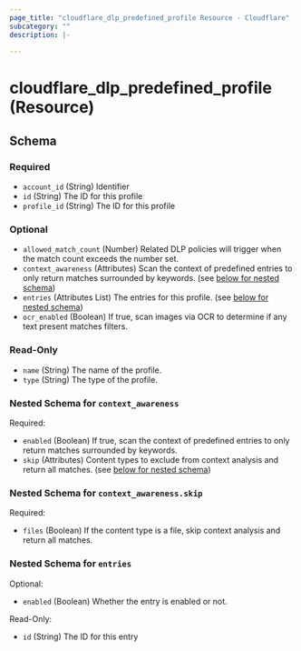 ```yaml
---
page_title: "cloudflare_dlp_predefined_profile Resource - Cloudflare"
subcategory: ""
description: |-
  
---
```


# cloudflare_dlp_predefined_profile (Resource)




<!-- schema generated by tfplugindocs -->
## Schema

### Required

- `account_id` (String) Identifier
- `id` (String) The ID for this profile
- `profile_id` (String) The ID for this profile

### Optional

- `allowed_match_count` (Number) Related DLP policies will trigger when the match count exceeds the number set.
- `context_awareness` (Attributes) Scan the context of predefined entries to only return matches surrounded by keywords. (see [below for nested schema](#nestedatt--context_awareness))
- `entries` (Attributes List) The entries for this profile. (see [below for nested schema](#nestedatt--entries))
- `ocr_enabled` (Boolean) If true, scan images via OCR to determine if any text present matches filters.

### Read-Only

- `name` (String) The name of the profile.
- `type` (String) The type of the profile.

<a id="nestedatt--context_awareness"></a>
### Nested Schema for `context_awareness`

Required:

- `enabled` (Boolean) If true, scan the context of predefined entries to only return matches surrounded by keywords.
- `skip` (Attributes) Content types to exclude from context analysis and return all matches. (see [below for nested schema](#nestedatt--context_awareness--skip))

<a id="nestedatt--context_awareness--skip"></a>
### Nested Schema for `context_awareness.skip`

Required:

- `files` (Boolean) If the content type is a file, skip context analysis and return all matches.



<a id="nestedatt--entries"></a>
### Nested Schema for `entries`

Optional:

- `enabled` (Boolean) Whether the entry is enabled or not.

Read-Only:

- `id` (String) The ID for this entry


